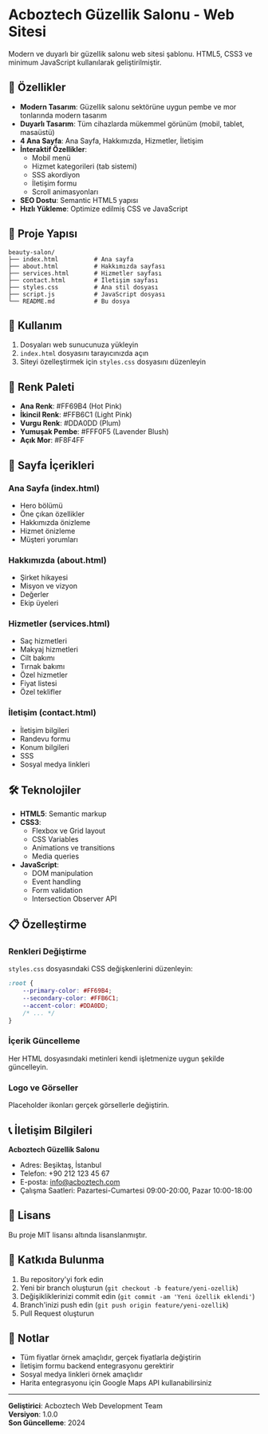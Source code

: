 # Acboztech Güzellik Salonu - Web Sitesi

Modern ve duyarlı bir güzellik salonu web sitesi şablonu. HTML5, CSS3 ve minimum JavaScript kullanılarak geliştirilmiştir.

## 🎨 Özellikler

- **Modern Tasarım**: Güzellik salonu sektörüne uygun pembe ve mor tonlarında modern tasarım
- **Duyarlı Tasarım**: Tüm cihazlarda mükemmel görünüm (mobil, tablet, masaüstü)
- **4 Ana Sayfa**: Ana Sayfa, Hakkımızda, Hizmetler, İletişim
- **İnteraktif Özellikler**: 
  - Mobil menü
  - Hizmet kategorileri (tab sistemi)
  - SSS akordiyon
  - İletişim formu
  - Scroll animasyonları
- **SEO Dostu**: Semantic HTML5 yapısı
- **Hızlı Yükleme**: Optimize edilmiş CSS ve JavaScript

## 📁 Proje Yapısı

```
beauty-salon/
├── index.html          # Ana sayfa
├── about.html          # Hakkımızda sayfası
├── services.html       # Hizmetler sayfası
├── contact.html        # İletişim sayfası
├── styles.css          # Ana stil dosyası
├── script.js           # JavaScript dosyası
└── README.md           # Bu dosya
```

## 🚀 Kullanım

1. Dosyaları web sunucunuza yükleyin
2. `index.html` dosyasını tarayıcınızda açın
3. Siteyi özelleştirmek için `styles.css` dosyasını düzenleyin

## 🎨 Renk Paleti

- **Ana Renk**: #FF69B4 (Hot Pink)
- **İkincil Renk**: #FFB6C1 (Light Pink)
- **Vurgu Renk**: #DDA0DD (Plum)
- **Yumuşak Pembe**: #FFF0F5 (Lavender Blush)
- **Açık Mor**: #F8F4FF

## 📱 Sayfa İçerikleri

### Ana Sayfa (index.html)
- Hero bölümü
- Öne çıkan özellikler
- Hakkımızda önizleme
- Hizmet önizleme
- Müşteri yorumları

### Hakkımızda (about.html)
- Şirket hikayesi
- Misyon ve vizyon
- Değerler
- Ekip üyeleri

### Hizmetler (services.html)
- Saç hizmetleri
- Makyaj hizmetleri
- Cilt bakımı
- Tırnak bakımı
- Özel hizmetler
- Fiyat listesi
- Özel teklifler

### İletişim (contact.html)
- İletişim bilgileri
- Randevu formu
- Konum bilgileri
- SSS
- Sosyal medya linkleri

## 🛠️ Teknolojiler

- **HTML5**: Semantic markup
- **CSS3**: 
  - Flexbox ve Grid layout
  - CSS Variables
  - Animations ve transitions
  - Media queries
- **JavaScript**: 
  - DOM manipulation
  - Event handling
  - Form validation
  - Intersection Observer API

## 📋 Özelleştirme

### Renkleri Değiştirme
`styles.css` dosyasındaki CSS değişkenlerini düzenleyin:

```css
:root {
    --primary-color: #FF69B4;
    --secondary-color: #FFB6C1;
    --accent-color: #DDA0DD;
    /* ... */
}
```

### İçerik Güncelleme
Her HTML dosyasındaki metinleri kendi işletmenize uygun şekilde güncelleyin.

### Logo ve Görseller
Placeholder ikonları gerçek görsellerle değiştirin.

## 📞 İletişim Bilgileri

**Acboztech Güzellik Salonu**
- Adres: Beşiktaş, İstanbul
- Telefon: +90 212 123 45 67
- E-posta: info@acboztech.com
- Çalışma Saatleri: Pazartesi-Cumartesi 09:00-20:00, Pazar 10:00-18:00

## 📄 Lisans

Bu proje MIT lisansı altında lisanslanmıştır.

## 🤝 Katkıda Bulunma

1. Bu repository'yi fork edin
2. Yeni bir branch oluşturun (`git checkout -b feature/yeni-ozellik`)
3. Değişikliklerinizi commit edin (`git commit -am 'Yeni özellik eklendi'`)
4. Branch'inizi push edin (`git push origin feature/yeni-ozellik`)
5. Pull Request oluşturun

## 📝 Notlar

- Tüm fiyatlar örnek amaçlıdır, gerçek fiyatlarla değiştirin
- İletişim formu backend entegrasyonu gerektirir
- Sosyal medya linkleri örnek amaçlıdır
- Harita entegrasyonu için Google Maps API kullanabilirsiniz

---

**Geliştirici**: Acboztech Web Development Team  
**Versiyon**: 1.0.0  
**Son Güncelleme**: 2024 